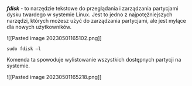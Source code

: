 ***fdisk*** - to narzędzie tekstowe do przeglądania i zarządzania partycjami dysku twardego w systemie Linux. Jest to jedno z najpotężniejszych narzędzi, których możesz użyć do zarządzania partycjami, ale jest mylące dla nowych użytkowników.

![[Pasted image 20230501165102.png]]

```
sudo fdisk –l
```

Komenda ta spowoduje wylistowanie wszystkich dostępnych partycji na systemie.

 ![[Pasted image 20230501165218.png]]
